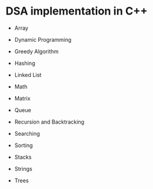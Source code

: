 # DSA implementation in C++
 
- Array 

- Dynamic Programming

- Greedy Algorithm

- Hashing

- Linked List

- Math

- Matrix

- Queue

- Recursion and Backtracking

- Searching

- Sorting

- Stacks

- Strings

- Trees


